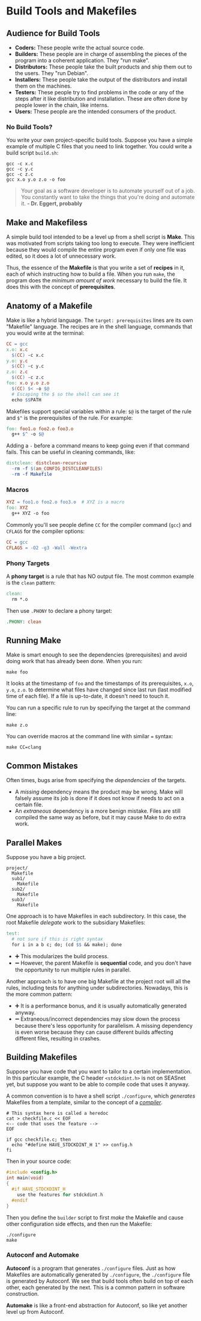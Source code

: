 # Build Tools and Makefiles


## Audience for Build Tools


* **Coders:** These people write the actual source code.
* **Builders:** These people are in charge of assembling the pieces of the program into a coherent application. They "run make".
* **Distributors:** These people take the built products and ship them out to the users. They "run Debian".
* **Installers:** These people take the output of the distributors and install them on the machines.
* **Testers:** These people try to find problems in the code or any of the steps after it like distribution and installation. These are often done by people lower in the chain, like interns.
* **Users:** These people are the intended consumers of the product.


### No Build Tools?


You write your own project-specific build tools. Suppose you have a simple example of multiple C files that you need to link together. You could write a build script `build.sh`:

```shell
gcc -c x.c
gcc -c y.c
gcc -c z.c
gcc x.o y.o z.o -o foo
```

> Your goal as a software developer is to automate yourself out of a job. You constantly want to take the things that you're doing and automate it. **- Dr. Eggert, probably**


## Make and Makefiless


A simple build tool intended to be a level up from a shell script is **Make**. This was motivated from scripts taking too long to execute. They were inefficient because they would compile the entire program even if only one file was edited, so it does a lot of unnecessary work.

Thus, the essence of the **Makefile** is that you write a set of **recipes** in it, each of which instructing how to build a file. When you run `make`, the program does the *minimum amount of work* necessary to build the file. It does this with the concept of **prerequisites**.


## Anatomy of a Makefile


Make is like a hybrid language. The `target: prerequisites` lines are its own "Makefile" language. The recipes are in the shell language, commands that you would write at the terminal:

```makefile
CC = gcc
x.o: x.c
  $(CC) -c x.c
y.o: y.c
  $(CC) -c y.c
z.o: z.c
  $(CC) -c z.c
foo: x.o y.o z.o
  $(CC) $< -o $@
  # Escaping the $ so the shell can see it
  echo $$PATH
```

<!-- From discussion notes. -->

Makefiles support special variables within a rule: `$@` is the target of the rule and `$^` is the prerequisites of the rule. For example:

```makefile
foo: foo1.o foo2.o foo3.o
  g++ $^ -o $@
```

Adding a `-` before a command means to keep going even if that command fails. This can be useful in cleaning commands, like:

```makefile
distclean: distclean-recursive
  -rm -f $(am_CONFIG_DISTCLEANFILES)
  -rm -f Makefile
```


### Macros


<!-- Also from discussion. -->

```makefile
XYZ = foo1.o foo2.o foo3.o  # XYZ is a macro
foo: XYZ
  g++ XYZ -o foo
```

Commonly you'll see people define `CC` for the compiler command (`gcc`) and `CFLAGS` for the compiler options:

```makefile
CC = gcc
CFLAGS = -O2 -g3 -Wall -Wextra
```


### Phony Targets


<!-- Also from discussion. -->

A **phony target** is a rule that has NO output file. The most common example is the `clean` pattern:

```makefile
clean:
  rm *.o
```

Then use `.PHONY` to declare a phony target:

```makefile
.PHONY: clean
```


## Running Make


Make is smart enough to see the dependencies (prerequisites) and avoid doing work that has already been done. When you run:

```shell
make foo
```

It looks at the timestamp of `foo` and the timestamps of its prerequisites, `x.o`, `y.o`, `z.o`. to determine what files have changed since last run (last modified time of each file). If a file is up-to-date, it doesn't need to touch it.


You can run a specific rule to run by specifying the target at the command line:

```shell
make z.o
```

You can override macros at the command line with similar `=` syntax:

```shell
make CC=clang
```


## Common Mistakes


Often times, bugs arise from specifying the *dependencies* of the targets.

* A *missing* dependency means the product may be wrong. Make will falsely assume its job is done if it does not know if needs to act on a certain file.
* An *extraneous* dependency is a more benign mistake. Files are still compiled the same way as before, but it may cause Make to do extra work.


## Parallel Makes


Suppose you have a big project.

```
project/
  Makefile
  sub1/
    Makefile
  sub2/
    Makefile
  sub3/
    Makefile
```

One approach is to have Makefiles in each subdirectory. In this case, the root Makefile *delegate* work to the subsidiary Makefiles:

```makefile
test:
  # not sure if this is right syntax
  for i in a b c; do; (cd $$ && make); done
```

* ➕ This modularizes the build process.
* ➖ However, the parent Makefile is **sequential** code, and you don't have the opportunity to run multiple rules in parallel.

Another approach is to have one big Makefile at the project root will all the rules, including tests for anything under subdirectories. Nowadays, this is the more common pattern:

* ➕ It is a performance bonus, and it is usually automatically generated anyway.
* ➖ Extraneous/incorrect dependencies may slow down the process because there's less opportunity for parallelism. A missing dependency is even worse because they can cause different builds affecting different files, resulting in crashes.


## Building Makefiles


Suppose you have code that you want to tailor to a certain implementation. In this particular example, the C header `<stdckdint.h>` is not on SEASnet yet, but suppose you want to be able to compile code that uses it anyway.

A common convention is to have a shell script `./configure`, which *generates* Makefiles from a template, similar to the concept of a [*compiler*](Compilers.md).

<!-- I'm not sure I caught everything and/or understand everything that I copied from the whiteboard below. -->

```shell
# This syntax here is called a heredoc
cat > checkfile.c << EOF
<-- code that uses the feature -->
EOF

if gcc checkfile.c; then
  echo "#define HAVE_STDCKDINT_H 1" >> config.h
fi
```

Then in your source code:

```c
#include <config.h>
int main(void)
{
  #if HAVE_STDCKDINT_H
    use the features for stdckdint.h
  #endif
}
```

Then you define the `builder` script to first *make* the Makefile and cause other configuration side effects, and then run the Makefile:

```shell
./configure
make
```


### Autoconf and Automake


**Autoconf** is a program that generates `./configure` files. Just as how Makefiles are automatically generated by `./configure`, the `./configure` file is generated by Autoconf. We see that build tools often build on top of each other, each generated by the next. This is a common pattern in software construction.

**Automake** is like a front-end abstraction for Autoconf, so like yet another level up from Autoconf.

